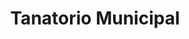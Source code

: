 ---
title: "Tanatorio Municipal"
url: /monreal-del-campo/tanatorio-municipal/
shop: directores de funerarias
---